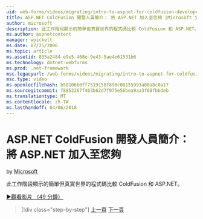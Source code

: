 ```yaml
---
uid: web-forms/videos/migrating/intro-to-aspnet-for-coldfusion-developers-adding-aspnet-to-your-repertoire
title: ASP.NET ColdFusion 開發人員簡介： 將 ASP.NET 加入至您夠 |Microsoft 文件
author: microsoft
description: 此工作階段顯示的簡單但真實世界的程式碼比較 ColdFusion 和 ASP.NET。
ms.author: aspnetcontent
manager: wpickett
ms.date: 07/25/2006
ms.topic: article
ms.assetid: 835a2484-e9e5-468e-9e43-5ae4e61531b6
ms.technology: dotnet-webforms
ms.prod: .net-framework
msc.legacyurl: /web-forms/videos/migrating/intro-to-aspnet-for-coldfusion-developers-adding-aspnet-to-your-repertoire
msc.type: video
ms.openlocfilehash: b58106b0ff7519158f890c06155993a00a8c0a17
ms.sourcegitcommit: f8852267f463b62d7f975e56bea9aa3f68fbbdeb
ms.translationtype: MT
ms.contentlocale: zh-TW
ms.lasthandoff: 04/06/2018
---
```

<a name="intro-to-aspnet-for-coldfusion-developers-adding-aspnet-to-your-repertoire"></a>ASP.NET ColdFusion 開發人員簡介： 將 ASP.NET 加入至您夠
====================
by [Microsoft](https://github.com/microsoft)

此工作階段顯示的簡單但真實世界的程式碼比較 ColdFusion 和 ASP.NET。

[&#9654;觀看影片 （49 分鐘）](https://channel9.msdn.com/Blogs/ASP-NET-Site-Videos/intro-to-aspnet-for-coldfusion-developers-adding-aspnet-to-your-repertoire)

> [!div class="step-by-step"]
> [上一頁](intro-to-aspnet-for-jsp-developers-building-applications.md)
> [下一頁](introduction-to-aspnet-for-coldfusion-developers-building-an-aspnet-application.md)
